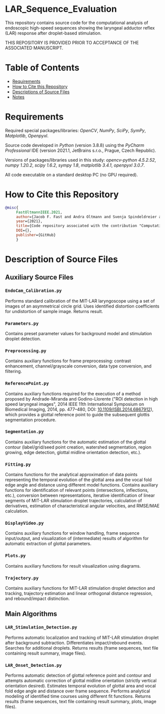 # LAR_Sequence_Evaluation
This repository contains source code for the computational analysis of endoscopic high-speed sequences showing the laryngeal adductor reflex (LAR) response after droplet-based stimulation.

THIS REPOSITORY IS PROVIDED PRIOR TO ACCEPTANCE OF THE ASSOCIATED MANUSCRIPT.

# Table of Contents
* [Requirements](#requirements)
* [How to Cite this Repository](#how-to-cite-this-repository)
* [Descriptions of Source Files](#descriptions-of-source-files)
* [Notes](#notes)

# Requirements

Required special packages/libraries: *OpenCV*, *NumPy*, *SciPy*, *SymPy*, *Matplotlib*, *Openpyxl*.

Source code developed in *Python* (version 3.8.8) using the *PyCharm Professional* IDE (version 2021.1, JetBrains s.r.o., Prague, Czech Republic).

Versions of packages/libraries used in this study: *opencv-python 4.5.2.52*, *numpy 1.20.2*, *scipy 1.6.2*, *sympy 1.8*, *matplotlib 3.4.1*, *openpyxl 3.0.7*.

All code executable on a standard desktop PC (no GPU required).

# How to Cite this Repository

```BibTeX
@misc{
     FastOltmannIEEE.2021, 
     author={Jacob F. Fast and Andra Oltmann and Svenja Spindeldreier and Martin Ptok}, 
     year={2021},
     title={Code repository associated with the contribution "Computational Analysis of the Droplet-Stimulated Laryngeal Adductor Reflex in High-Speed Sequences"}, 
     DOI={},
     publisher={GitHub}
     }
```

# Description of Source Files

## Auxiliary Source Files

### `EndoCam_Calibration.py`

Performs standard calibration of the MIT-LAR laryngoscope using a set of images of an asymmetrical circle grid. Uses identified distortion coefficients for undistortion of sample image. Returns result.

### `Parameters.py`

Contains preset parameter values for background model and stimulation droplet detection.

### `Preprocessing.py`

Contains auxiliary functions for frame preprocessing: contrast enhancement, channel/grayscale conversion, data type conversion, and filtering.

### `ReferencePoint.py`

Contains auxiliary functions required for the execution of a method proposed by Andrade-Miranda and Godino-Llorente ("ROI detection in high speed laryngeal images", 2014 IEEE 11th International Symposium on Biomedical Imaging, 2014, pp. 477–480, DOI: [10.1109/ISBI.2014.6867912](https://doi.org/10.1109/ISBI.2014.6867912)), which provides a glottal reference point to guide the subsequent glottis segmentation procedure.

### `Segmentation.py`

Contains auxiliary functions for the automatic estimation of the glottal contour (label/grid/seed point creation, watershed segmentation, region growing, edge detection, glottal midline orientation detection, etc.).

### `Fitting.py`

Contains functions for the analytical approximation of data points representing the temporal evolution of the glottal area and the vocal fold edge angle and distance using different model functions. Contains auxiliary functions for identification of relevant points (intersections, inflections, etc.), conversion between representations, iterative identification of linear segments of MIT-LAR stimulation droplet trajectories, calculation of derivatives, estimation of characteristical angular velocities, and RMSE/MAE calculation.

### `DisplayVideo.py`

Contains auxiliary functions for window handling, frame sequence input/output, and visualization of (intermediate) results of algorithm for automatic extraction of glottal parameters.

### `Plots.py`

Contains auxiliary functions for result visualization using diagrams.

### `Trajectory.py`

Contains auxiliary functions for MIT-LAR stimulation droplet detection and tracking, trajectory estimation and linear orthogonal distance regression, and rebound/impact distinction.

## Main Algorithms

### `LAR_Stimulation_Detection.py`

Performs automatic localization and tracking of MIT-LAR stimulation droplet after background subtraction. Differentiates impact/rebound events. Searches for additional droplets. Returns results (frame sequences, text file containing result summary, image files).

### `LAR_Onset_Detection.py`

Performs automatic detection of glottal reference point and contour and attempts automatic correction of glottal midline orientation (strictly vertical orientation desired). Estimates temporal evolution of glottal area and vocal fold edge angle and distance over frame sequence. Performs analytical modeling of identified time courses using different fit functions. Returns results (frame sequences, text file containing result summary, plots, image files).

